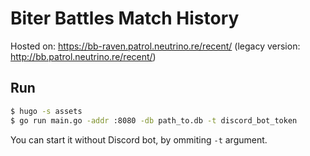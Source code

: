 # Biter Battles Match History

Hosted on: https://bb-raven.patrol.neutrino.re/recent/ (legacy version: http://bb.patrol.neutrino.re/recent/)

## Run

```bash
$ hugo -s assets
$ go run main.go -addr :8080 -db path_to.db -t discord_bot_token
```

You can start it without Discord bot, by ommiting `-t` argument.
